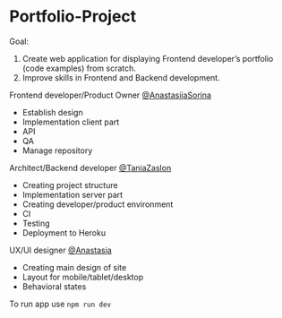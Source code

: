 # Portfolio-Project

Goal:

1. Create web application for displaying Frontend developer’s portfolio (code examples) from scratch.
2. Improve skills in Frontend and Backend development.

Frontend developer/Product Owner [@AnastasiiaSorina](https://github.com/AnastasiiaSorina)

- Establish design
- Implementation client part
- API
- QA
- Manage repository

Architect/Backend developer [@TaniaZaslon](https://github.com/TaniaZaslon)

- Creating project structure
- Implementation server part
- Creating developer/product environment
- CI
- Testing
- Deployment to Heroku

UX/UI designer [@Anastasia](https://github.com/NaYaFit)

- Creating main design of site
- Layout for mobile/tablet/desktop
- Behavioral states

To run app use
`npm run dev`
